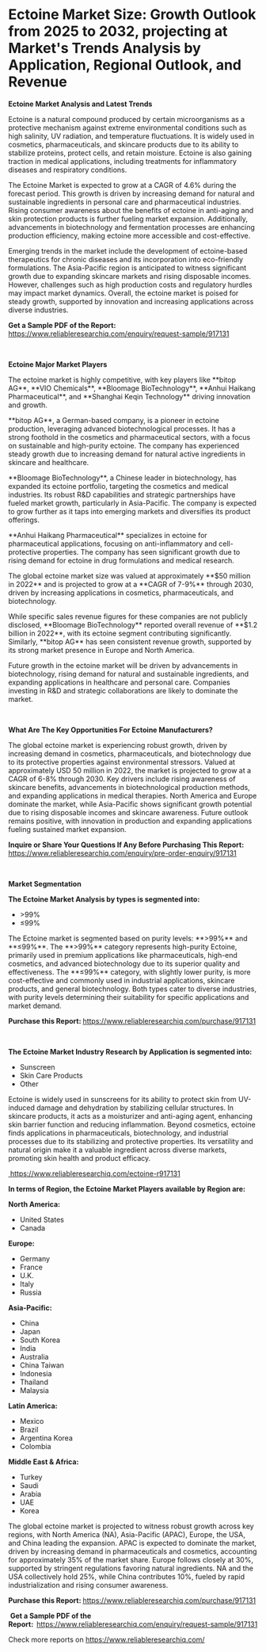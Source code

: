 <p><h1>Ectoine Market Size: Growth Outlook from 2025 to 2032, projecting at Market's Trends Analysis by Application, Regional Outlook, and Revenue</h1></p><p><strong>Ectoine Market Analysis and Latest Trends</strong></p>
<p><p>Ectoine is a natural compound produced by certain microorganisms as a protective mechanism against extreme environmental conditions such as high salinity, UV radiation, and temperature fluctuations. It is widely used in cosmetics, pharmaceuticals, and skincare products due to its ability to stabilize proteins, protect cells, and retain moisture. Ectoine is also gaining traction in medical applications, including treatments for inflammatory diseases and respiratory conditions.</p><p>The Ectoine Market is expected to grow at a CAGR of 4.6% during the forecast period. This growth is driven by increasing demand for natural and sustainable ingredients in personal care and pharmaceutical industries. Rising consumer awareness about the benefits of ectoine in anti-aging and skin protection products is further fueling market expansion. Additionally, advancements in biotechnology and fermentation processes are enhancing production efficiency, making ectoine more accessible and cost-effective.</p><p>Emerging trends in the market include the development of ectoine-based therapeutics for chronic diseases and its incorporation into eco-friendly formulations. The Asia-Pacific region is anticipated to witness significant growth due to expanding skincare markets and rising disposable incomes. However, challenges such as high production costs and regulatory hurdles may impact market dynamics. Overall, the ectoine market is poised for steady growth, supported by innovation and increasing applications across diverse industries.</p></p>
<p><strong>Get a Sample PDF of the Report:&nbsp;</strong> <a href="https://www.reliableresearchiq.com/enquiry/request-sample/917131?utm_campaign=1834&utm_medium=2&utm_source=Github&utm_content=ia&utm_term=26012025&utm_id=ectoine">https://www.reliableresearchiq.com/enquiry/request-sample/917131</a></p>
<p>&nbsp;</p>
<p><strong>Ectoine Major Market Players</strong></p>
<p><p>The ectoine market is highly competitive, with key players like **bitop AG**, **VIO Chemicals**, **Bloomage BioTechnology**, **Anhui Haikang Pharmaceutical**, and **Shanghai Keqin Technology** driving innovation and growth.  </p><p>**bitop AG**, a German-based company, is a pioneer in ectoine production, leveraging advanced biotechnological processes. It has a strong foothold in the cosmetics and pharmaceutical sectors, with a focus on sustainable and high-purity ectoine. The company has experienced steady growth due to increasing demand for natural active ingredients in skincare and healthcare.  </p><p>**Bloomage BioTechnology**, a Chinese leader in biotechnology, has expanded its ectoine portfolio, targeting the cosmetics and medical industries. Its robust R&D capabilities and strategic partnerships have fueled market growth, particularly in Asia-Pacific. The company is expected to grow further as it taps into emerging markets and diversifies its product offerings.  </p><p>**Anhui Haikang Pharmaceutical** specializes in ectoine for pharmaceutical applications, focusing on anti-inflammatory and cell-protective properties. The company has seen significant growth due to rising demand for ectoine in drug formulations and medical research.  </p><p>The global ectoine market size was valued at approximately **$50 million in 2022** and is projected to grow at a **CAGR of 7-9%** through 2030, driven by increasing applications in cosmetics, pharmaceuticals, and biotechnology.  </p><p>While specific sales revenue figures for these companies are not publicly disclosed, **Bloomage BioTechnology** reported overall revenue of **$1.2 billion in 2022**, with its ectoine segment contributing significantly. Similarly, **bitop AG** has seen consistent revenue growth, supported by its strong market presence in Europe and North America.  </p><p>Future growth in the ectoine market will be driven by advancements in biotechnology, rising demand for natural and sustainable ingredients, and expanding applications in healthcare and personal care. Companies investing in R&D and strategic collaborations are likely to dominate the market.</p></p>
<p>&nbsp;</p>
<p><strong>What Are The Key Opportunities For Ectoine Manufacturers?</strong></p>
<p><p>The global ectoine market is experiencing robust growth, driven by increasing demand in cosmetics, pharmaceuticals, and biotechnology due to its protective properties against environmental stressors. Valued at approximately USD 50 million in 2022, the market is projected to grow at a CAGR of 6-8% through 2030. Key drivers include rising awareness of skincare benefits, advancements in biotechnological production methods, and expanding applications in medical therapies. North America and Europe dominate the market, while Asia-Pacific shows significant growth potential due to rising disposable incomes and skincare awareness. Future outlook remains positive, with innovation in production and expanding applications fueling sustained market expansion.</p></p>
<p><strong>Inquire or Share Your Questions If Any Before Purchasing This Report:</strong> <a href="https://www.reliableresearchiq.com/enquiry/pre-order-enquiry/917131?utm_campaign=1834&utm_medium=2&utm_source=Github&utm_content=ia&utm_term=26012025&utm_id=ectoine">https://www.reliableresearchiq.com/enquiry/pre-order-enquiry/917131</a></p>
<p>&nbsp;</p>
<p><strong>Market Segmentation</strong></p>
<p><strong>The Ectoine Market Analysis by types is segmented into:</strong></p>
<p><ul><li>>99%</li><li>≤99%</li></ul></p>
<p><p>The Ectoine market is segmented based on purity levels: **>99%** and **≤99%**. The **>99%** category represents high-purity Ectoine, primarily used in premium applications like pharmaceuticals, high-end cosmetics, and advanced biotechnology due to its superior quality and effectiveness. The **≤99%** category, with slightly lower purity, is more cost-effective and commonly used in industrial applications, skincare products, and general biotechnology. Both types cater to diverse industries, with purity levels determining their suitability for specific applications and market demand.</p></p>
<p><strong>Purchase this Report:&nbsp;</strong><a href="https://www.reliableresearchiq.com/purchase/917131?utm_campaign=1834&utm_medium=2&utm_source=Github&utm_content=ia&utm_term=26012025&utm_id=ectoine">https://www.reliableresearchiq.com/purchase/917131</a></p>
<p>&nbsp;</p>
<p><strong>The Ectoine Market Industry Research by Application is segmented into:</strong></p>
<p><ul><li>Sunscreen</li><li>Skin Care Products</li><li>Other</li></ul></p>
<p><p>Ectoine is widely used in sunscreens for its ability to protect skin from UV-induced damage and dehydration by stabilizing cellular structures. In skincare products, it acts as a moisturizer and anti-aging agent, enhancing skin barrier function and reducing inflammation. Beyond cosmetics, ectoine finds applications in pharmaceuticals, biotechnology, and industrial processes due to its stabilizing and protective properties. Its versatility and natural origin make it a valuable ingredient across diverse markets, promoting skin health and product efficacy.</p></p>
<p><a href="https://www.reliableresearchiq.com/ectoine-r917131?utm_campaign=1834&utm_medium=2&utm_source=Github&utm_content=ia&utm_term=26012025&utm_id=ectoine">&nbsp;https://www.reliableresearchiq.com/ectoine-r917131</a></p>
<p><strong>In terms of Region, the Ectoine Market Players available by Region are:</strong></p>
<p>
    <p> <strong> North America: </strong>
        <ul>
            <li>United States</li>
            <li>Canada</li>
        </ul>
        </p> 
    <p> <strong> Europe: </strong>
        <ul>
            <li>Germany</li>
            <li>France</li>
            <li>U.K.</li>
            <li>Italy</li>
            <li>Russia</li>
        </ul>
        </p> 
    <p> <strong> Asia-Pacific: </strong>
        <ul>
            <li>China</li>
            <li>Japan</li>
            <li>South Korea</li>
            <li>India</li>
            <li>Australia</li>
            <li>China Taiwan</li>
            <li>Indonesia</li>
            <li>Thailand</li>
            <li>Malaysia</li>
        </ul>
        </p> 
    <p> <strong> Latin America: </strong>
        <ul>
            <li>Mexico</li>
            <li>Brazil</li>
            <li>Argentina Korea</li>
            <li>Colombia</li>
        </ul>
        </p> 
    <p> <strong> Middle East & Africa: </strong>
        <ul>
            <li>Turkey</li>
            <li>Saudi</li>
            <li>Arabia</li>
            <li>UAE</li>
            <li>Korea</li>
        </ul>
    </p>
    </p>
<p><p>The global ectoine market is projected to witness robust growth across key regions, with North America (NA), Asia-Pacific (APAC), Europe, the USA, and China leading the expansion. APAC is expected to dominate the market, driven by increasing demand in pharmaceuticals and cosmetics, accounting for approximately 35% of the market share. Europe follows closely at 30%, supported by stringent regulations favoring natural ingredients. NA and the USA collectively hold 25%, while China contributes 10%, fueled by rapid industrialization and rising consumer awareness.</p></p>
<p><strong>Purchase this Report: </strong><a href="https://www.reliableresearchiq.com/purchase/917131?utm_campaign=1834&utm_medium=2&utm_source=Github&utm_content=ia&utm_term=26012025&utm_id=ectoine">https://www.reliableresearchiq.com/purchase/917131</a></p>
<p>&nbsp;<strong>Get a Sample PDF of the Report:&nbsp;&nbsp;</strong><a href="https://www.reliableresearchiq.com/enquiry/request-sample/917131?utm_campaign=1834&utm_medium=2&utm_source=Github&utm_content=ia&utm_term=26012025&utm_id=ectoine">https://www.reliableresearchiq.com/enquiry/request-sample/917131</a></p>
<p><strong></strong></p>
<p>Check more reports on <a href="https://www.reliableresearchiq.com/?utm_campaign=1834&utm_medium=2&utm_source=Github&utm_content=ia&utm_term=26012025&utm_id=ectoine">https://www.reliableresearchiq.com/</a></p>